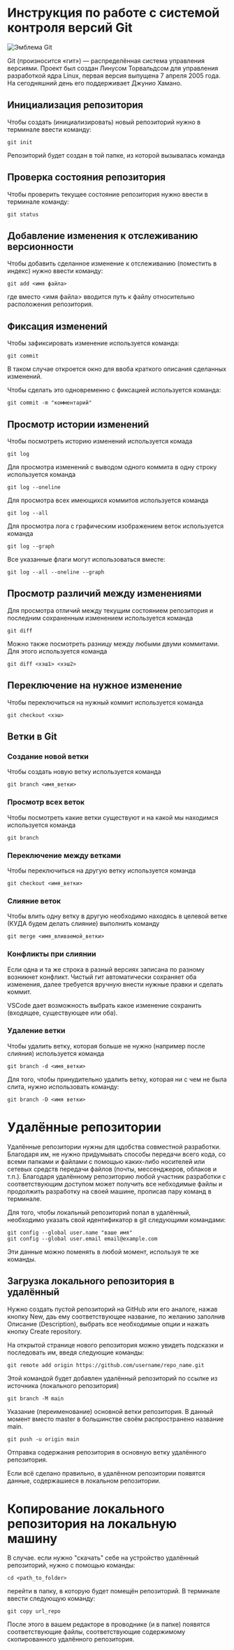 # **Инструкция по работе с системой контроля версий Git**

![Эмблема Git](git.jpg)

Git (произносится «гит») — распределённая система управления версиями. Проект был создан Линусом Торвальдсом для управления разработкой ядра Linux, первая версия выпущена 7 апреля 2005 года. На сегодняшний день его поддерживает Джунио Хамано.

## Инициализация репозитория

Чтобы создать (инициализировать) новый репозиторий нужно в терминале ввести команду:

    git init

Репозиторий будет создан в той папке, из которой вызывалась команда

## Проверка состояния репозитория

Чтобы проверить текущее состояние репозитория нужно ввести в терминале команду:

    git status

## Добавление изменения к отслеживанию версионности

Чтобы добавить сделанное изменение к отслеживанию (поместить в индекс) нужно ввести команду:

    git add <имя файла>

где вместо <имя файла> вводится путь к файлу относительно расположения репозитория.

## Фиксация изменений

Чтобы зафиксировать изменение используется команда:

    git commit

В таком случае откроется окно для ввоба краткого описания сделанных изменений.

Чтобы сделать это одновременно с фиксацией используется команда:

    git commit -m "комментарий"

## Просмотр истории изменений

Чтобы посмотреть историю изменений используется комада

    git log

Для просмотра изменений с выводом одного коммита в одну строку используется команда

    git log --oneline

Для просмотра всех имеющихся коммитов используется команда

    git log --all

Для просмотра лога с графическим изображением веток используется команда

    git log --graph

Все указанные флаги могут использоваться вместе:

    git log --all --oneline --graph

## Просмотр различий между изменениями

Для просмотра отличий между текущим состоянием репозитория и последним сохраненным изменением используется команда

    git diff

Можно также посмотреть разницу между любыми двуми коммитами. Для этого используется команда

    git diff <хэш1> <хэш2>

## Переключение на нужное изменение

Чтобы переключиться на нужный коммит используется команда

    git checkout <хэш>

## Ветки в Git

### Создание новой ветки

Чтобы создать новую ветку используется команда

    git branch <имя_ветки>

### Просмотр всех веток

Чтобы посмотреть какие ветки существуют и на какой мы находимся используется команда

    git branch

### Переключение между ветками

Чтобы переключиться на другую ветку используется команда

    git checkout <имя_ветки>

### Слияние веток

Чтобы влить одну ветку в другую необходимо находясь в целевой ветке (КУДА будем делать слияние) выполнить команду

    git merge <имя_вливаемой_ветки>

### Конфликты при слиянии

Если одна и та же строка в разный версиях записана по разному возникнет конфликт.
Чистый гит автоматически сохраняет оба изменения, далее требуется вручную внести нужные правки и сделать коммит.

VSСode дает возможность выбрать какое изменение сохранить (входящее, существующее или оба).

### Удаление ветки

Чтобы удалить ветку, которая больше не нужно (например после слияния) используется команда

    git branch -d <имя_ветки>

Для того, чтобы принудительно удалить ветку, которая ни с чем не была слита, нужно использовать команду:

	git branch -D <имя ветки>

# Удалённые репозитории

Удалённые репозитории нужны для цдобства совместной разработки. Благодаря им, не нужно придумывать способы передачи всего кода, со всеми папками и файлами с помощью каких-либо носителей или сетевых средств передачи файлов (почты, мессенджеров, облаков и т.п.). Благодаря удалённому репозиторию любой участник разработки с соответствующим доступом может получить все небходимые файлы и продолжить разработку на своей машине, прописав пару команд в терминале.

Для того, чтобы локальный репозиторий попал в удалённый, необходимо указать свой идентификатор в git следующими командами:

    git config --global user.name "ваше имя"
    git config --global user.email email@example.com

Эти данные можно поменять в любой момент, используя те же команды.

## Загрузка локального репозитория в удалённый

Нужно создать пустой репозиторий на GitHub или его аналоге, нажав кнопку New, даь ему соответствующее название, по желанию заполнив Описание (Description), выбрать все необходимые опции и нажать кнопку Create repository.

На открытой странице нового репозитория можно увидеть подсказки и последовать им, введя следующие команды:

    git remote add origin https://github.com/username/repo_name.git

Этой командой будет добавлен удалённый репозиторий по ссылке из источника (локального репозитория)

    git branch -M main

Указание (переименование) основной ветки репозитория. В данный момент вместо master в большинстве своём распространено название main.

    git push -u origin main

Отправка содержания репозитория в основную ветку удалённого репозитория.

Если всё сделано правильно, в удалённом репозитории появятся данные, содержашиеся в локальном репозитории.

# Копирование локального репозитория на локальную машину

В случае. если нужно "скачать" себе на устройство удалённый репозиторий, нужно с помощью команды:

    cd <path_to_folder>

перейти в папку, в которую будет помещён репозиторий.
В терминале ввести следующую команду:

    git copy url_repo

После этого в вашем редакторе в проводнике (и в папке) появятся соответствующие файлы, соответствующие содержимому скопированного удалённого репозитория.

# 